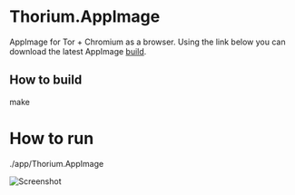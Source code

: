 # Thorium.AppImage

AppImage for Tor + Chromium as a browser. 
Using the link below you can download the latest AppImage [build](https://github.com/area-of-dev/Thorium.AppImage/releases/download/latest/Thorium.AppImage).



## How to build

make

# How to run

./app/Thorium.AppImage


![Screenshot](https://raw.githubusercontent.com/area-of-dev/Thorium.AppImage/master/screenshots/Screenshot_20200418_134504.png)
